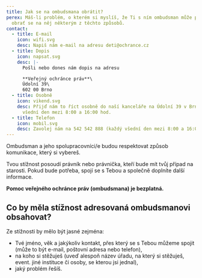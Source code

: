```yaml
---
title: Jak se na ombudsmana obrátit?
perex: Máš-li problém, o kterém si myslíš, že Ti s ním ombudsman může pomoci,
  obrať se na něj některým z těchto způsobů.
contact:
  - title: E-mail
    icon: wifi.svg
    desc: Napiš nám e-mail na adresu deti@ochrance.cz
  - title: Dopis
    icon: napsat.svg
    desc: |-
      Pošli nebo dones nám dopis na adresu

      **Veřejný ochránce práv**\
      Údolní 39\
      602 00 Brno
  - title: Osobně
    icon: vikend.svg
    desc: Přijď nám to říct osobně do naší kanceláře na Údolní 39 v Brně - každý
      všední den mezi 8:00 a 16:00 hod.
  - title: Telefon
    icon: mobil.svg
    desc: Zavolej nám na 542 542 888 (každý všední den mezi 8:00 a 16:00 hod.)
---
```

Ombudsman a jeho spolupracovníci/e budou respektovat způsob komunikace, který si vybereš.

Tvou stížnost posoudí právník nebo právnička, kteří bude mít tvůj případ na starosti. Pokud bude potřeba, spojí se s Tebou a společně doplníte další informace.

**Pomoc veřejného ochránce práv (ombudsmana) je bezplatná.**

## Co by měla stížnost adresovaná ombudsmanovi obsahovat?

Ze stížnosti by mělo být jasné zejména:

* Tvé jméno, věk a jakýkoliv kontakt, přes který se s Tebou můžeme spojit (může to být e-mail, poštovní adresa nebo telefon),
* na koho si stěžuješ (uveď alespoň název úřadu, na který si stěžuješ, event. jiné instituce či osoby, se kterou jsi jednal),
* jaký problém řešíš.